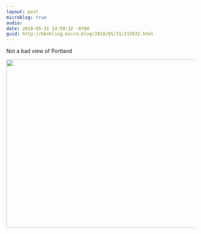 ```yaml
---
layout: post
microblog: true
audio: 
date: 2018-05-31 14:59:32 -0700
guid: http://bbohling.micro.blog/2018/05/31/215932.html
---
```

Not a bad view of Portland

<img src="http://micro.brandonbohling.com/uploads/2018/791cddf155.jpg" width="600" height="450" />
